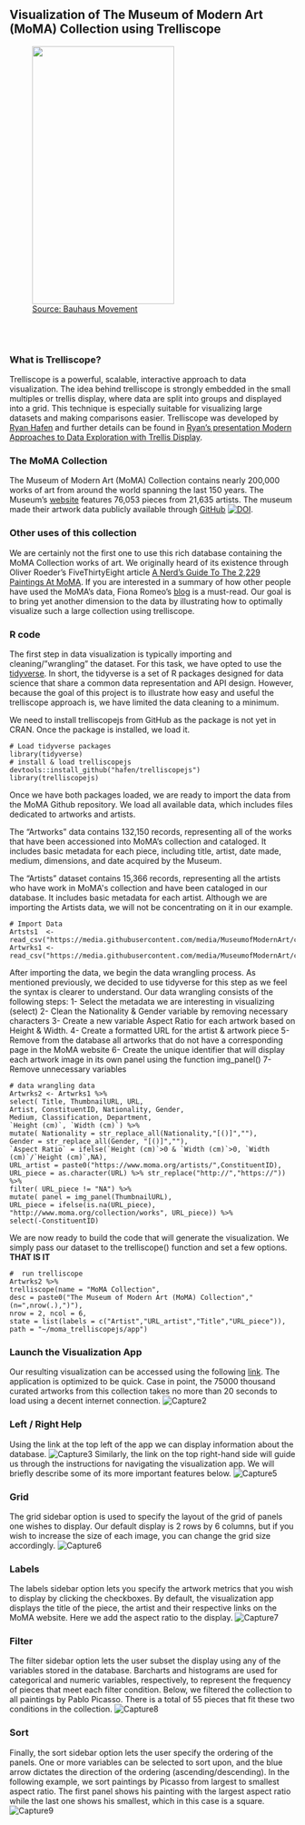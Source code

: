 ## Visualization of The Museum of Modern Art (MoMA) Collection using Trelliscope

<figure>
<img src="https://github.com/agstn/moma_trelliscopejs/blob/master/img/DOjIQBeX0AE3iuh.jpg" 
align="center" height="454" width="250" >
<figcaption>  
<a href="https://twitter.com/BauhausMovement/status/930213508041592833"> Source: Bauhaus Movement</a> 
</figcaption>
</figure>
<br><br>

### What is Trelliscope?
Trelliscope is a powerful, scalable, interactive approach to data visualization. The idea behind trelliscope is strongly embedded in the small multiples or trellis display, where data are split into groups and displayed into a grid. This technique is especially suitable for visualizing large datasets and making comparisons easier. Trelliscope was developed by  [Ryan Hafen](http://ryanhafen.com/) and further details can be found in [Ryan’s presentation Modern Approaches to Data Exploration with Trellis Display](http://slides.com/hafen/trelliscopejs).

### The MoMA Collection
The Museum of Modern Art (MoMA) Collection contains nearly 200,000 works of art from around the world spanning the last 150 years. The Museum’s [website](https://www.moma.org/collection/) features 76,053 pieces from 21,635 artists. The museum made their artwork data publicly available through [GitHub]( https://github.com/MuseumofModernArt/collection) [![DOI](https://zenodo.org/badge/doi/10.5281/zenodo.1069127.svg)](http://dx.doi.org/10.5281/zenodo.1069127).

### Other uses of this collection
We are certainly not the first one to use this rich database containing the MoMA Collection works of art. We originally heard of its existence through Oliver Roeder’s FiveThirtyEight article [A Nerd’s Guide To The 2,229 Paintings At MoMA]( https://fivethirtyeight.com/features/a-nerds-guide-to-the-2229-paintings-at-moma/).  If you are interested in a summary of how other people have used the MoMA’s data, Fiona Romeo’s [blog](https://medium.com/@foe/here-s-a-roundup-of-how-people-have-used-our-data-so-far-80862e4ce220) is a must-read. Our goal is to bring yet another dimension to the data by illustrating how to optimally visualize such a large collection using trelliscope.

### R code
The first step in data visualization is typically importing and cleaning/”wrangling” the dataset. For this task, we have opted to use the [tidyverse](https://www.tidyverse.org/). In short, the tidyverse is a set of R packages designed for data science that share a common data representation and API design. However, because the goal of this project is to illustrate how easy and useful the trelliscope approach is, we have limited the data cleaning to a minimum.

We need to install trelliscopejs from GitHub as the package is not yet in CRAN. Once the package is installed, we load it.

```
# Load tidyverse packages
library(tidyverse)
# install & load trelliscopejs  
devtools::install_github("hafen/trelliscopejs")
library(trelliscopejs)
```

Once we have both packages loaded, we are ready to import the data from the MoMA Github repository. We load all available data, which includes files dedicated to artworks and artists.

The “Artworks” data contains 132,150 records, representing all of the works that have been accessioned into MoMA’s collection and cataloged. It includes basic metadata for each piece, including title, artist, date made, medium, dimensions, and date acquired by the Museum.

The “Artists” dataset contains 15,366 records, representing all the artists who have work in MoMA's collection and have been cataloged in our database. It includes basic metadata for each artist. Although we are importing the Artists data, we will not be concentrating on it in our example.

```
# Import Data
Artsts1  <- read_csv("https://media.githubusercontent.com/media/MuseumofModernArt/collection/master/Artists.csv")
Artwrks1 <- read_csv("https://media.githubusercontent.com/media/MuseumofModernArt/collection/master/Artworks.csv")
```

After importing the data, we begin the data wrangling process. As mentioned previously, we decided to use tidyverse for this step as we feel the syntax is clearer to understand.  Our data wrangling consists of the following steps: 
1- Select the metadata we are interesting in visualizing (select) 
2- Clean the Nationality & Gender variable by removing necessary characters 
3- Create a new variable Aspect Ratio for each artwork based on Height & Width. 
4- Create a formatted URL for the artist & artwork piece 
5- Remove from the database all artworks that do not have a corresponding page in the MoMA website 
6- Create the unique identifier that will display each artwork image in its own panel using the function img_panel() 
7- Remove unnecessary variables

```
# data wrangling data
Artwrks2 <- Artwrks1 %>% 
select( Title, ThumbnailURL, URL, 
Artist, ConstituentID, Nationality, Gender,
Medium, Classification, Department,
`Height (cm)`, `Width (cm)`) %>%
mutate( Nationality = str_replace_all(Nationality,"[()]",""),
Gender = str_replace_all(Gender, "[()]",""),
`Aspect Ratio` = ifelse(`Height (cm)`>0 & `Width (cm)`>0, `Width (cm)`/`Height (cm)`,NA),
URL_artist = paste0("https://www.moma.org/artists/",ConstituentID),
URL_piece = as.character(URL) %>% str_replace("http://","https://")) %>%
filter( URL_piece != "NA") %>%
mutate( panel = img_panel(ThumbnailURL),
URL_piece = ifelse(is.na(URL_piece), "http://www.moma.org/collection/works", URL_piece)) %>% 
select(-ConstituentID)
```

We are now ready to build the code that will generate the visualization. We simply pass our dataset to the trelliscope() function and set a few options. **THAT IS IT**

```
#  run trelliscope
Artwrks2 %>% 
trelliscope(name = "MoMA Collection",
desc = paste0("The Museum of Modern Art (MoMA) Collection"," (n=",nrow(.),")"),
nrow = 2, ncol = 6,
state = list(labels = c("Artist","URL_artist","Title","URL_piece")),
path = "~/moma_trelliscopejs/app")
```

### Launch the Visualization App
Our resulting visualization can be accessed using the following [link]( https://agstn.github.io/moma_trelliscopejs/app/). The application is optimized to be quick. Case in point, the 75000 thousand curated artworks from this collection takes no more than 20 seconds to load using a decent internet connection. 
![Capture2](img/FireShotCapture2agstn.github.io_moma_trelliscopejs_app.png)

### Left / Right Help
Using the link at the top left of the app we can display information about the database. 
![Capture3](img/FireShotCapture3agstn.github.io_moma_trelliscopejs_app.png)
Similarly, the link on the top right-hand side will guide us through the instructions for navigating the visualization app.  We will briefly describe some of its more important features below. 
![Capture5](img/FireShotCapture5agstn.github.io_moma_trelliscopejs_app_.png)

### Grid
The grid sidebar option is used to specify the layout of the grid of panels one wishes to display.  Our default display is 2 rows by 6 columns, but if you wish to increase the size of each image, you can change the grid size accordingly.
![Capture6](img/FireShotCapture6agstn.github.io_moma_trelliscopejs_app_.png)

### Labels
The labels sidebar option lets you specify the artwork metrics that you wish to display by clicking the checkboxes. By default, the visualization app displays the title of the piece, the artist and their respective links on the MoMA website. Here we add the aspect ratio to the display.
![Capture7](img/FireShotCapture7agstn.github.io_moma_trelliscopejs_app_.png)

### Filter
The filter sidebar option lets the user subset the display using any of the variables stored in the database. Barcharts and histograms are used for categorical and numeric variables, respectively, to represent the frequency of pieces that meet each filter condition. Below, we filtered the collection to all paintings by Pablo Picasso. There is a total of 55 pieces that fit these two conditions in the collection.
![Capture8](img/FireShotCapture8agstn.github.io_moma_trelliscopejs_app_.png)

### Sort
Finally, the sort sidebar option lets the user specify the ordering of the panels.  One or more variables can be selected to sort upon, and the blue arrow dictates the direction of the ordering (ascending/descending). In the following example, we sort paintings by Picasso from largest to smallest aspect ratio. The first panel shows his painting with the largest aspect ratio while the last one shows his smallest, which in this case is a square.
![Capture9](img/FireShotCapture9agstn.github.io_moma_trelliscopejs_app_.png)

